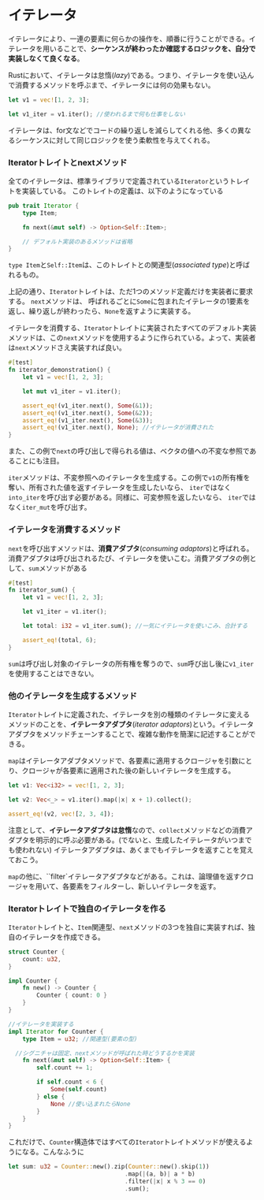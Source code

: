 # イテレータ

イテレータにより、一連の要素に何らかの操作を、順番に行うことができる。イテレータを用いることで、**シーケンスが終わったか確認するロジックを、自分で実装しなくて良くなる**。

Rustにおいて、イテレータは怠惰(*lazy*)である。つまり、イテレータを使い込んで消費するメソッドを呼ぶまで、イテレータには何の効果もない。

```rust
let v1 = vec![1, 2, 3];

let v1_iter = v1.iter(); //使われるまで何も仕事をしない
```

イテレータは、for文などでコードの繰り返しを減らしてくれる他、多くの異なるシーケンスに対して同じロジックを使う柔軟性を与えてくれる。



### Iteratorトレイトとnextメソッド

全てのイテレータは、標準ライブラリで定義されている`Iterator`というトレイトを実装している。 このトレイトの定義は、以下のようになっている

```rust
pub trait Iterator {
    type Item;

    fn next(&mut self) -> Option<Self::Item>;

    // デフォルト実装のあるメソッドは省略
}
```

`type Item`と`Self::Item`は、このトレイトとの関連型(*associated type*)と呼ばれるもの。

上記の通り、`Iterator`トレイトは、ただ1つのメソッド定義だけを実装者に要求する。 `next`メソッドは、 呼ばれるごとに`Some`に包まれたイテレータの1要素を返し、繰り返しが終わったら、`None`を返すように実装する。

 イテレータを消費する、`Iterator`トレイトに実装されたすべてのデフォルト実装メソッドは、この`next`メソッドを使用するように作られている。よって、実装者は`next`メソッドさえ実装すれば良い。

```rust
#[test]
fn iterator_demonstration() {
    let v1 = vec![1, 2, 3];

    let mut v1_iter = v1.iter();

    assert_eq!(v1_iter.next(), Some(&1));
    assert_eq!(v1_iter.next(), Some(&2));
    assert_eq!(v1_iter.next(), Some(&3));
    assert_eq!(v1_iter.next(), None); //イテレータが消費された
}
```

また、この例で`next`の呼び出しで得られる値は、ベクタの値への不変な参照であることにも注目。

 `iter`メソッドは、不変参照へのイテレータを生成する。この例で`v1`の所有権を奪い、所有された値を返すイテレータを生成したいなら、 `iter`ではなく`into_iter`を呼び出す必要がある。同様に、可変参照を返したいなら、 `iter`ではなく`iter_mut`を呼び出す。



### イテレータを消費するメソッド

`next`を呼び出すメソッドは、**消費アダプタ**(*consuming adaptors*)と呼ばれる。消費アダプタは呼び出されるたび、イテレータを使いこむ。消費アダプタの例として、`sum`メソッドがある

```rust
#[test]
fn iterator_sum() {
    let v1 = vec![1, 2, 3];

    let v1_iter = v1.iter();

    let total: i32 = v1_iter.sum(); //一気にイテレータを使いこみ、合計する

    assert_eq!(total, 6);
}
```

`sum`は呼び出し対象のイテレータの所有権を奪うので、`sum`呼び出し後に`v1_iter`を使用することはできない。



### 他のイテレータを生成するメソッド

`Iterator`トレイトに定義された、イテレータを別の種類のイテレータに変えるメソッドのことを、**イテレータアダプタ**(*iterator adaptors*)という。イテレータアダプタをメソッドチェーンすることで、複雑な動作を簡潔に記述することができる。

`map`はイテレータアダプタメソッドで、各要素に適用するクロージャを引数にとり、クロージャが各要素に適用された後の新しいイテレータを生成する。

```rust
let v1: Vec<i32> = vec![1, 2, 3];

let v2: Vec<_> = v1.iter().map(|x| x + 1).collect();

assert_eq!(v2, vec![2, 3, 4]);
```

注意として、**イテレータアダプタは怠惰**なので、`collect`メソッドなどの消費アダプタを明示的に呼ぶ必要がある。(でないと、生成したイテレータがいつまでも使われない)
イテレータアダプタは、あくまでもイテレータを返すことを覚えておこう。

`map`の他に、``filter`イテレータアダプタなどがある。これは、論理値を返すクロージャを用いて、各要素をフィルターし、新しいイテレータを返す。



### Iteratorトレイトで独自のイテレータを作る

`Iterator`トレイトと、`Item`関連型、`next`メソッドの3つを独自に実装すれば、独自のイテレータを作成できる。

```rust
struct Counter {
    count: u32,
}

impl Counter {
    fn new() -> Counter {
        Counter { count: 0 }
    }
}

//イテレータを実装する
impl Iterator for Counter {
    type Item = u32; //関連型(要素の型)

  //シグニチャは固定、nextメソッドが呼ばれた時どうするかを実装
    fn next(&mut self) -> Option<Self::Item> {
        self.count += 1;

        if self.count < 6 {
            Some(self.count)
        } else {
            None //使い込まれたらNone
        }
    }
}
```

これだけで、`Counter`構造体ではすべての`Iterator`トレイトメソッドが使えるようになる。こんなふうに

```rust
let sum: u32 = Counter::new().zip(Counter::new().skip(1))
                                 .map(|(a, b)| a * b)
                                 .filter(|x| x % 3 == 0)
                                 .sum();
```


